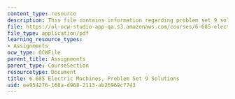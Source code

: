 ```yaml
---
content_type: resource
description: This file contains information regarding problem set 9 solution.
file: https://ol-ocw-studio-app-qa.s3.amazonaws.com/courses/6-685-electric-machines-fall-2013/ee954276168ad9682113ab26969c7743_MIT6_685F13_ps09ans.pdf
file_type: application/pdf
learning_resource_types:
- Assignments
ocw_type: OCWFile
parent_title: Assignments
parent_type: CourseSection
resourcetype: Document
title: 6.685 Electric Machines, Problem Set 9 Solutions
uid: ee954276-168a-d968-2113-ab26969c7743
---
```

